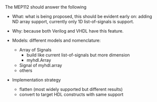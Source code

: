 

The MEP112 should answer the following


   * What: what is being proposed, this should be evident early on:
     adding ND array support, currently only 1D list-of-signals is 
     support.
     
   * Why: because both Verilog and VHDL have this feature.
   
   * Models: different models and nomenclature:
      * Array of Signals
         * build like current list-of-signals but more dimension
         * myhdl.Array
      * Signal of myhdl.array
      * others
      
   * Implementation strategy 
      * flatten (most widely supported but different results)
      * convert to target HDL constructs with same support
   
     